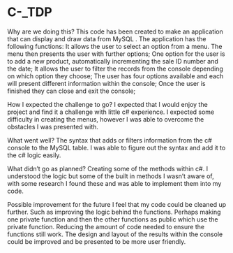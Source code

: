 # C-_TDP
Why are we doing this? 
This code has been created to make an application that can display and draw data from MySQL . The application has the following functions: 
It allows the user to select an option from a menu. The menu then presents the user with further options;
One option for the user is to add a new product, automatically incrementing the sale ID number and the date; 
It allows the user to filter the records from the console depending on which option they choose; 
The user has four options available and each will present different information within the console; 
Once the user is finished they can close and exit the console;

How I expected the challenge to go?
I expected that I would enjoy the project and find it a challenge with little c# experience. 
I expected some difficulty in creating the menus, however I was able to overcome the obstacles I was presented with. 

What went well? 
The syntax that adds or filters information from the c# console to the MySQL table. 
I was able to figure out the syntax and add it to the c# logic easily. 

What didn’t go as planned? 
Creating some of the methods within c#. I understood the logic but some of the built in methods I wasn’t aware of, with some research I found these and was able to implement them into my code.

Possible improvement for the future I feel that my code could be cleaned up further. Such as improving the logic behind the functions. Perhaps making one private function and then the other functions as public which use the private function. Reducing the amount of code needed to ensure the functions still work. The design and layout of the results within the console could be improved and be presented to be more user friendly. 

